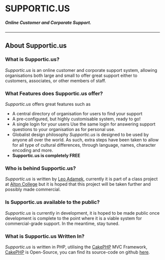 SUPPORTIC.US
============
##### Online Customer and Corporate Support.

---

About Supportic.us
------------------

### What is Supportic.us?
*Supportic.us* is an online customer and corporate support system, allowing organisations both large and small to offer great support
either to customers, associates, or other members of staff.

### What Features does Supportic.us offer?
*Supportic.us* offers great features such as

* A central directory of organisation for users to find your support
* A pre-configured, but highly customisable system, ready to go!
* A single login for your users
	Use the same login for answering support questions to your organisation as for personal use.
* Globalist design philosophy
	*Supportic.us* is designed to be used by anyone all over the world.
	As such, extra steps have been taken to allow for all type of cultural differences, through language, names, character encoding and more.
* __Supportic.us is completely FREE__


### Who is behind Supportic.us?
*Supportic.us* is written by [Leo Adamek](http://leo.adamek.me/), currently it is part of a class project at [Alton College](http://altoncollege.ac.uk) but it is hoped that this project will be taken further and possibly made commercial.

### Is Supportic.us available to the public?
*Supportic.us* is currently in development, it is hoped to be made public once development is complete to the point where it is a viable system for commercial-grade support. In the meantime, stay tuned.

### What is Supportic.us Written In?
*Supportic.us* is written in PHP, utilising the [CakePHP][CakePHP] MVC Framework, [CakePHP][CakePHP] is Open-Source, you can find its source-code on github [here](https://github.com/cakephp/cakephp).


[CakePHP]: http://cakephp.org/ "Cake PHP"
